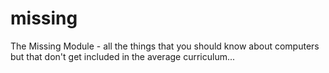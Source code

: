 # missing
The Missing Module - all the things that you should know about computers but that don't get included in the average curriculum...
